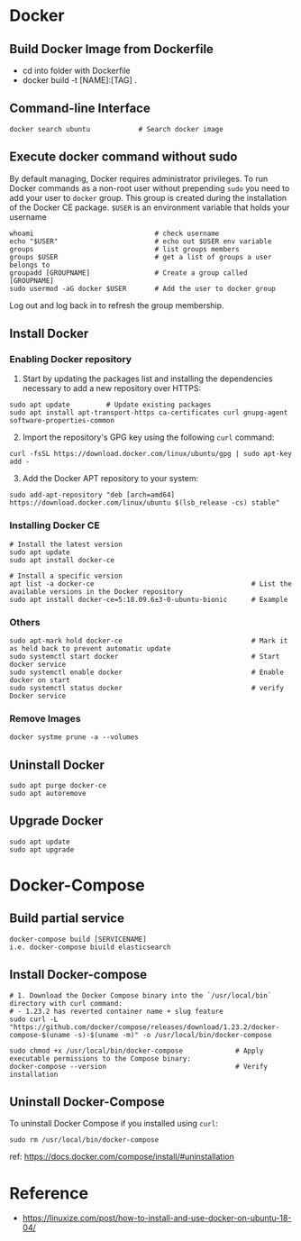 # Docker

## Build Docker Image from Dockerfile

- cd into folder with Dockerfile
- docker build -t [NAME]:[TAG] .



## Command-line Interface

```
docker search ubuntu            # Search docker image
```


## Execute docker command without sudo

By default managing, Docker requires administrator privileges. To run Docker commands as a non-root user without 
prepending `sudo` you need to add your user to `docker` group. This group is created during
the installation of the Docker CE package. `$USER` is an environment variable that holds your username
```
whoami                              # check username
echo "$USER"                        # echo out $USER env variable
groups                              # list groups members
groups $USER                        # get a list of groups a user belongs to
groupadd [GROUPNAME]                # Create a group called [GROUPNAME]
sudo usermod -aG docker $USER       # Add the user to docker group
```

Log out and log back in to refresh the group membership.


## Install Docker

### Enabling Docker repository

01. Start by updating the packages list and installing the dependencies necessary to add a new repository over HTTPS:
```
sudo apt update         # Update existing packages
sudo apt install apt-transport-https ca-certificates curl gnupg-agent software-properties-common
```

02. Import the repository's GPG key using the following `curl` command:
```
curl -fsSL https://download.docker.com/linux/ubuntu/gpg | sudo apt-key add -
```

03. Add the Docker APT repository to your system:
```
sudo add-apt-repository "deb [arch=amd64] https://download.docker.com/linux/ubuntu $(lsb_release -cs) stable"
```

### Installing Docker CE

```
# Install the latest version
sudo apt update
sudo apt install docker-ce

# Install a specific version
apt list -a docker-ce                                       # List the available versions in the Docker repository
sudo apt install docker-ce=5:18.09.6±3-0-ubuntu-bionic      # Example
```

### Others
```
sudo apt-mark hold docker-ce                                # Mark it as held back to prevent automatic update
sudo systemctl start docker                                 # Start docker service
sudo systemctl enable docker                                # Enable docker on start
sudo systemctl status docker                                # verify Docker service
```

### Remove Images
```
docker systme prune -a --volumes
```


## Uninstall Docker
```
sudo apt purge docker-ce
sudo apt autoremove
```

## Upgrade Docker
```
sudo apt update
sudo apt upgrade
```


# Docker-Compose

## Build partial service
```
docker-compose build [SERVICENAME]
i.e. docker-compose biuild elasticsearch

```

## Install Docker-compose
```
# 1. Download the Docker Compose binary into the `/usr/local/bin` directory with curl command:
# - 1.23.2 has reverted container name + slug feature
sudo curl -L "https://github.com/docker/compose/releases/download/1.23.2/docker-compose-$(uname -s)-$(uname -m)" -o /usr/local/bin/docker-compose

sudo chmod +x /usr/local/bin/docker-compose             # Apply executable permissions to the Compose binary:
docker-compose --version                                # Verify installation
```

## Uninstall Docker-Compose

To uninstall Docker Compose if you installed using `curl`:
```
sudo rm /usr/local/bin/docker-compose
```
ref: https://docs.docker.com/compose/install/#uninstallation






# Reference

- https://linuxize.com/post/how-to-install-and-use-docker-on-ubuntu-18-04/

